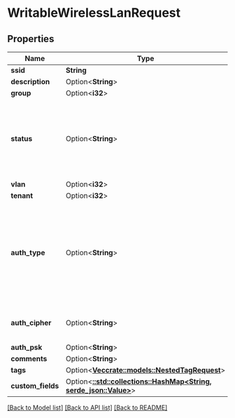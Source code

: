 # WritableWirelessLanRequest

## Properties

Name | Type | Description | Notes
------------ | ------------- | ------------- | -------------
**ssid** | **String** |  | 
**description** | Option<**String**> |  | [optional]
**group** | Option<**i32**> |  | [optional]
**status** | Option<**String**> | * `active` - Active * `reserved` - Reserved * `disabled` - Disabled * `deprecated` - Deprecated | [optional]
**vlan** | Option<**i32**> |  | [optional]
**tenant** | Option<**i32**> |  | [optional]
**auth_type** | Option<**String**> | * `open` - Open * `wep` - WEP * `wpa-personal` - WPA Personal (PSK) * `wpa-enterprise` - WPA Enterprise | [optional]
**auth_cipher** | Option<**String**> | * `auto` - Auto * `tkip` - TKIP * `aes` - AES | [optional]
**auth_psk** | Option<**String**> |  | [optional]
**comments** | Option<**String**> |  | [optional]
**tags** | Option<[**Vec<crate::models::NestedTagRequest>**](NestedTagRequest.md)> |  | [optional]
**custom_fields** | Option<[**::std::collections::HashMap<String, serde_json::Value>**](serde_json::Value.md)> |  | [optional]

[[Back to Model list]](../README.md#documentation-for-models) [[Back to API list]](../README.md#documentation-for-api-endpoints) [[Back to README]](../README.md)


